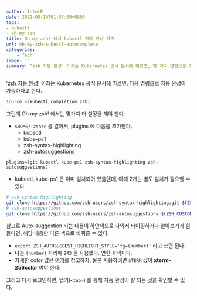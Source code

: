 ```yaml
---
author: InterP
date: 2022-05-16T01:57:00+0900
tags:
- kubectl
- oh-my-zsh
title: Oh my zsh! 에서 kubectl 자동 완성 하기
url: oh-my-zsh-kubectl-autocomplete
categories:
    - Tech
image: ''
summary: ‘zsh 자동 완성’ 이라는 Kubernetes 공식 문서에 따르면, 몇 가지 명령으로 자동 완성이 가능하다고 한다. 하지만 Oh my zsh! 에서는 이것만으로는 충분하지 않았다.
---
```

'[zsh 자동 완성](https://kubernetes.io/ko/docs/tasks/tools/included/optional-kubectl-configs-zsh/)' 이라는 Kubernetes 공식 문서에 따르면, 다음 명령으로 자동 완성이 가능하다고 한다.

```bash
source <(kubectl completion zsh)
```

그런데 Oh my zsh! 에서는 몇가지 더 설정을 해야 한다.

* `$HOME/.zshrc` 를 열어서, plugins 에 다음을 추가한다.
  * kubectl
  * kube-ps1
  * zsh-syntax-highlighting
  * zsh-autosuggestions

```
plugins=(git kubectl kube-ps1 zsh-syntax-highlighting zsh-autosuggestions)
```

* kubectl, kube-ps1 은 이미 설치되어 있을텐데, 아래 2개는 별도 설치가 필요할 수 있다.

```bash
# zsh-syntax-highlighting
git clone https://github.com/zsh-users/zsh-syntax-highlighting.git ${ZSH_CUSTOM:-~/.oh-my-zsh/custom}/plugins/zsh-syntax-highlighting
# zsh-autosuggestions
git clone https://github.com/zsh-users/zsh-autosuggestions ${ZSH_CUSTOM:-~/.oh-my-zsh/custom}/plugins/zsh-autosuggestions
```

참고로 Auto-suggestion 되는 내용이 하얀색으로 나와서 타이핑하거나 알아보기가 힘들다면, 해당 내용만 다른 색으로 바꿔줄 수 있다.

* `export ZSH_AUTOSUGGEST_HIGHLIGHT_STYLE='fg=(number)'` 라고 쓰면 된다.
* 나는 `(number)` 자리에 `243` 을 사용했다. 연한 회색이다.
* 자세한 color 값은 [여기](https://upload.wikimedia.org/wikipedia/commons/1/15/Xterm_256color_chart.svg)를 참고하자. 물론 사용하려면 `$TERM` 값이 **xterm-256color** 여야 한다.

그리고 다시 로그인하면, 탭키(`<tab>`) 를 통해 자동 완성이 잘 되는 것을 확인할 수 있다.